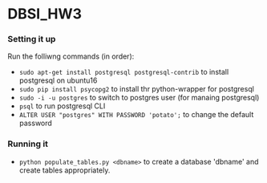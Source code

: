 # DBSI_HW3


### Setting it up
Run the folliwng commands (in order):

* `sudo apt-get install postgresql postgresql-contrib` to install postgresql on ubuntu16
* `sudo pip install psycopg2` to install thr python-wrapper for postgresql
* `sudo -i -u postgres` to switch to postgres user (for manaing postgresql)
* `psql` to run postgresql CLI
* `ALTER USER "postgres" WITH PASSWORD 'potato';` to change the default password 



### Running it

* `python populate_tables.py <dbname>` to create a database 'dbname' and create tables appropriately.

